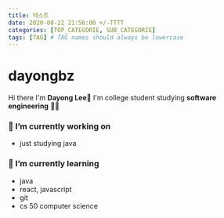 ```yaml
---
title: 테스트
date: 2020-08-22 21:56:00 +/-TTTT
categories: [TOP_CATEGORIE, SUB_CATEGORIE]
tags: [TAG] # TAG names should always be lowercase
---
```


# dayongbz

Hi there I'm **Dayong Lee**👋
I'm college student studying **software engineering** 👨‍💻

### 🔭 I’m currently working on

- just studying java

### 🌱 I’m currently learning

- java
- react, javascript
- git
- cs 50 computer science

<!-- ### 👯 I’m looking to collaborate on
- Nope!

### 🤔 I’m looking for help with
-  -->
<!-- 💬 Ask me about ... -->
<!-- 📫 How to reach me: ... -->
<!-- 😄 Pronouns: ... -->
<!-- ⚡ Fun fact: ... -->
